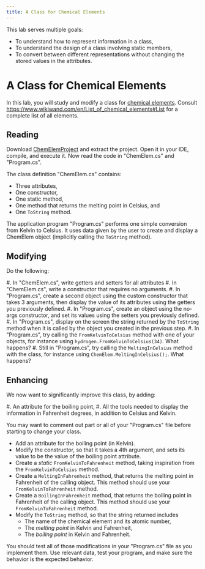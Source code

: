```yaml
---
title: A Class for Chemical Elements
---
```


This lab serves multiple goals:

- To understand how to represent information in a class,
- To understand the design of a class involving static members,
- To convert between different representations without changing the stored values in the attributes.

# A Class for Chemical Elements

In this lab, you will study and modify a class for [chemical elements](https://www.wikiwand.com/en/Chemical_element).
Consult <https://www.wikiwand.com/en/List_of_chemical_elements#List> for a complete list of all elements.

## Reading

Download [ChemElemProject](ChemicalElements.zip) and extract the project. Open it in your IDE, compile, and execute it.
Now read the code in "ChemElem.cs" and "Program.cs".

The class definition "ChemElem.cs" contains:

- Three attributes,
- One constructor,
- One static method,
- One method that returns the melting point in Celsius, and
- One `ToString` method.

The application program  "Program.cs" performs one simple conversion from Kelvin to Celsius.
It uses data given by the user to create and display a ChemElem object (implicitly calling the `ToString` method).

## Modifying

Do the following:

#. In "ChemElem.cs", write getters and setters for all attributes
#. In "ChemElem.cs", write a constructor that requires no arguments.
#. In "Program.cs", create a second object using the custom constructor that takes 3 arguments, then display the value of its attributes using the getters you previously defined.
#. In "Program.cs", create an object using the no-args constructor, and set its values using the setters you previously defined.
#. In "Program.cs", display on the screen the string returned by the `ToString` method when it is called by the object you created in the previous step.
#. In "Program.cs", try calling the `FromKelvinToCelsius` method with one of your objects, for instance using `hydrogen.FromKelvinToCelsius(34)`. What happens?
#. Still in "Program.cs", try calling the `MeltingInCelsius` method with the class, for instance using `ChemElem.MeltingInCelsius();`. What happens?

## Enhancing

We now want to significantly improve this class, by adding:

#. An attribute for the boiling point,
#. All the tools needed to display the information in Fahrenheit degrees, in addition to Celsius and Kelvin.

You may want to comment out part or all of your "Program.cs" file before starting to change your class.

- Add an attribute for the boiling point (in Kelvin).
- Modify the constructor, so that it takes a 4th argument, and sets its value to be the value of the boiling point attribute.
- Create a *static* `FromKelvinToFahrenheit` method, taking inspiration from the `FromKelvinToCelsius` method.
- Create a `MeltingInFahrenheit` method, that returns the melting point in Fahrenheit of the calling object. This method should use your `FromKelvinToFahrenheit` method.
- Create a `BoilingInFahrenheit` method, that returns the boiling point in Fahrenheit of the calling object. This method should use your `FromKelvinToFahrenheit` method.
- Modify the `ToString` method, so that the string returned includes
    - The name of the chemical element and its atomic number,
    - The _melting point_ in Kelvin and Fahrenheit,
    - The _boiling point_ in Kelvin and Fahrenheit.

You should test all of those modifications in your "Program.cs" file as you implement them.
Use relevant data, test your program, and make sure the behavior is the expected behavior.
<!--
<details><summary>Elements of solution</summary>
Typically, you need to replace 

```
public ChemElem(int atomicNumberParam, string nameParam, decimal meltParam)
```

by 

```
public ChemElem(int atomicNumberParam, string nameParam, decimal meltParam, decimal boilParam)
```

and to add 

```
boil = boilParam;
```

to your constructor.

More subtle, the `FromKelvinToFahrenheit` method can be defined as follows and then re-used:

```    
public static decimal FromKelvinToFahrenheit(decimal kelvinParam)
{
    return kelvinParam * 9/5 - 459.67M;
}
public decimal MeltingInFahrenheit()
{
    return FromKelvinToFahrenheit(melt);
}

public decimal BoilingInFahrenheit()
{
    return FromKelvinToFahrenheit(boil);
}
```
</details>
-->
